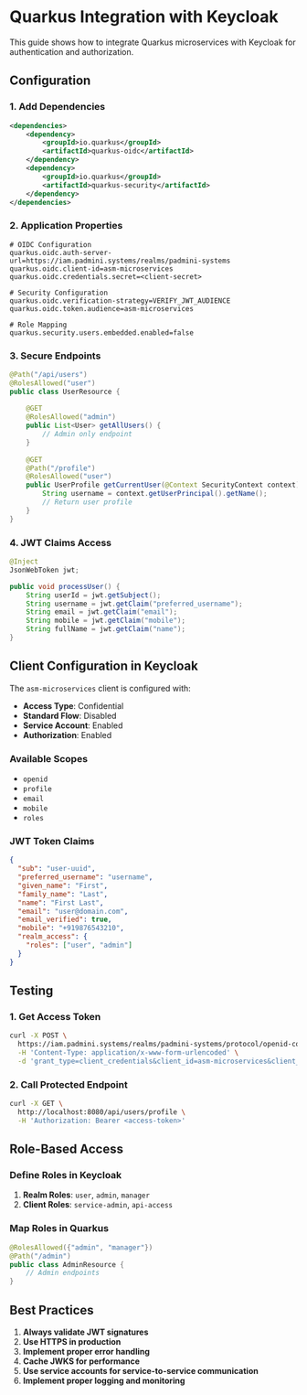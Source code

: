 # Quarkus Integration with Keycloak

This guide shows how to integrate Quarkus microservices with Keycloak for authentication and authorization.

## Configuration

### 1. Add Dependencies

```xml
<dependencies>
    <dependency>
        <groupId>io.quarkus</groupId>
        <artifactId>quarkus-oidc</artifactId>
    </dependency>
    <dependency>
        <groupId>io.quarkus</groupId>
        <artifactId>quarkus-security</artifactId>
    </dependency>
</dependencies>
```

### 2. Application Properties

```properties
# OIDC Configuration
quarkus.oidc.auth-server-url=https://iam.padmini.systems/realms/padmini-systems
quarkus.oidc.client-id=asm-microservices
quarkus.oidc.credentials.secret=<client-secret>

# Security Configuration
quarkus.oidc.verification-strategy=VERIFY_JWT_AUDIENCE
quarkus.oidc.token.audience=asm-microservices

# Role Mapping
quarkus.security.users.embedded.enabled=false
```

### 3. Secure Endpoints

```java
@Path("/api/users")
@RolesAllowed("user")
public class UserResource {
    
    @GET
    @RolesAllowed("admin")
    public List<User> getAllUsers() {
        // Admin only endpoint
    }
    
    @GET
    @Path("/profile")
    @RolesAllowed("user")
    public UserProfile getCurrentUser(@Context SecurityContext context) {
        String username = context.getUserPrincipal().getName();
        // Return user profile
    }
}
```

### 4. JWT Claims Access

```java
@Inject
JsonWebToken jwt;

public void processUser() {
    String userId = jwt.getSubject();
    String username = jwt.getClaim("preferred_username");
    String email = jwt.getClaim("email");
    String mobile = jwt.getClaim("mobile");
    String fullName = jwt.getClaim("name");
}
```

## Client Configuration in Keycloak

The `asm-microservices` client is configured with:
- **Access Type**: Confidential
- **Standard Flow**: Disabled
- **Service Account**: Enabled
- **Authorization**: Enabled

### Available Scopes
- `openid`
- `profile` 
- `email`
- `mobile`
- `roles`

### JWT Token Claims
```json
{
  "sub": "user-uuid",
  "preferred_username": "username",
  "given_name": "First",
  "family_name": "Last", 
  "name": "First Last",
  "email": "user@domain.com",
  "email_verified": true,
  "mobile": "+919876543210",
  "realm_access": {
    "roles": ["user", "admin"]
  }
}
```

## Testing

### 1. Get Access Token
```bash
curl -X POST \
  https://iam.padmini.systems/realms/padmini-systems/protocol/openid-connect/token \
  -H 'Content-Type: application/x-www-form-urlencoded' \
  -d 'grant_type=client_credentials&client_id=asm-microservices&client_secret=<secret>'
```

### 2. Call Protected Endpoint
```bash
curl -X GET \
  http://localhost:8080/api/users/profile \
  -H 'Authorization: Bearer <access-token>'
```

## Role-Based Access

### Define Roles in Keycloak
1. **Realm Roles**: `user`, `admin`, `manager`
2. **Client Roles**: `service-admin`, `api-access`

### Map Roles in Quarkus
```java
@RolesAllowed({"admin", "manager"})
@Path("/admin")
public class AdminResource {
    // Admin endpoints
}
```

## Best Practices

1. **Always validate JWT signatures**
2. **Use HTTPS in production**
3. **Implement proper error handling**
4. **Cache JWKS for performance**
5. **Use service accounts for service-to-service communication**
6. **Implement proper logging and monitoring**
